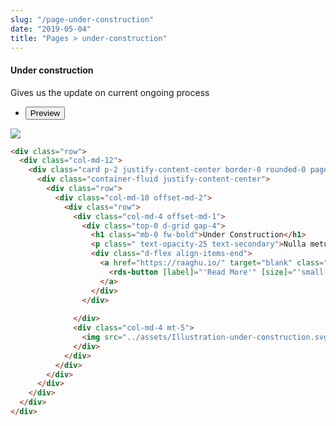 ```yaml
---
slug: "/page-under-construction"
date: "2019-05-04"
title: "Pages > under-construction"
---
```

<!-- CSS only -->
<link href="https://cdn.jsdelivr.net/npm/bootstrap@5.1.3/dist/css/bootstrap.min.css" rel="stylesheet" integrity="sha384-1BmE4kWBq78iYhFldvKuhfTAU6auU8tT94WrHftjDbrCEXSU1oBoqyl2QvZ6jIW3" crossorigin="anonymous">
<link rel="stylesheet" href="../assets/css/style-elements.css">

#### Under construction

<p >Gives us the update on current ongoing process </p>
<section class="py-4">                                                                                             
    <div class="py-3">
      <div class="cust-tabs">
        <ul class="nav nav-tabs" id="myTab" role="tablist">
          <li class="nav-item" role="presentation">
            <button class="nav-link active" id="PreviewBasic-tab" data-bs-toggle="tab" data-bs-target="#PreviewBasic" type="button" role="tab" aria-controls="PreviewBasic" aria-selected="true">Preview </button>
          </li>
          <!-- <li class="nav-item" role="presentation">
            <button class="nav-link" id="AngularBasic-tab" data-bs-toggle="tab" data-bs-target="#AngularBasic" type="button" role="tab" aria-controls="AngularBasic" aria-selected="false"><i class="bi bi-code-slash" style="font-size:1.0rem"></i>Angular</button>
          </li> -->
        </ul>
      </div>
      <div class="tab-content card border" id="myTabContent">
        <div class="tab-pane fade show active" id="PreviewBasic" role="tabpanel" aria-labelledby="PreviewBasic-tab">
         <div class="contents  p-5">
              <div class="row">
              <!-- <img src="https://raw.githubusercontent.com/Wai-Technologies/raaghu/main/raaghu-mfe/assets/Edit-Language-Text.png" alt="color"> -->
              <img src="/images/under-construction.png" class="">
           </div>
                       
  </div>
        </div>
        <div class="tab-pane fade show" id="AngularBasic" role="tabpanel" aria-labelledby="AngularBasic-tab">
          <div class="contents bg-code">
<div class="row m-0">

```html
<div class="row">
  <div class="col-md-12">
    <div class="card p-2 justify-content-center border-0 rounded-0 page-full-height">
      <div class="container-fluid justify-content-center">
        <div class="row">
          <div class="col-md-10 offset-md-2">
            <div class="row">
              <div class="col-md-4 offset-md-1">
                <div class="top-0 d-grid gap-4">
                  <h1 class="mb-0 fw-bold">Under Construction</h1>
                  <p class=" text-opacity-25 text-secondary">Nulla metus metus ullamcorper vel tincidunt set euismod nibh quisque volutpat}</p>
                  <div class="d-flex align-items-end">
                    <a href="https://raaghu.io/" target="blank" class="align-self-end d-flex  bottom-0">
                      <rds-button [label]="'Read More'" [size]="'small'" [colorVariant]="'primary'" class=""></rds-button>
                    </a>
                  </div>
                </div>
                
              </div>
              <div class="col-md-4 mt-5">
                <img src="../assets/Illustration-under-construction.svg" class="w-50">
              </div>
            </div>
          </div>
        </div>
      </div>
    </div>
  </div>
</div>
```
</div>
</div>
  </div>
        </div>
      </div>
    </div>
  </section>
  
